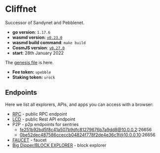 # Cliffnet

Successor of Sandynet and Pebblenet.

- **go version**: `1.17.6`
- **wasmd version**: [`v0.23.0`](https://github.com/CosmWasm/wasmd/releases/tag/v0.23.0)
- **wasmd build command**: `make build`
- **CosmJS version**: [`v0.27.0`](https://github.com/cosmos/cosmjs/releases/tag/v0.27.0)
- **start**: 28th January 2022

The [genesis file](./config/genesis.json) is here.

- **Fee token:** `upebble`
- **Staking token:** `urock`

## Endpoints

Here we list all explorers, APIs, and apps you can access with a browser:

* [RPC](https://rpc.cliffnet.cosmwasm.com) - public RPC endpoint
* [LCD](https://lcd.cliffnet.cosmwasm.com) - public Rest API endpoint
* P2P - p2p endpoints for sentries
  * fe251b92bd5f8c41a507b9dfc81279676b7a9dd8@10.0.0.2:26656
  * 0be52dec487586cceccb04824f778f2de4e36c1f@10.0.0.10:26656
* [FAUCET](https://faucet.cliffnet.cosmwasm.com) - faucet
* [Big Dipper/BLOCK EXPLORER](https://block-explorer.cliffnet.cosmwasm.com) - block explorer
